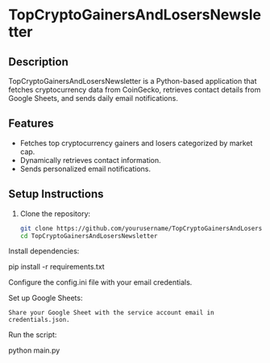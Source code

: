 # TopCryptoGainersAndLosersNewsletter

## Description
TopCryptoGainersAndLosersNewsletter is a Python-based application that fetches cryptocurrency data from CoinGecko, retrieves contact details from Google Sheets, and sends daily email notifications.

## Features
- Fetches top cryptocurrency gainers and losers categorized by market cap.
- Dynamically retrieves contact information.
- Sends personalized email notifications.

## Setup Instructions
1. Clone the repository:
   ```bash
   git clone https://github.com/yourusername/TopCryptoGainersAndLosersNewsletter.git
   cd TopCryptoGainersAndLosersNewsletter
   
Install dependencies:

pip install -r requirements.txt

Configure the config.ini file with your email credentials.

Set up Google Sheets:

    Share your Google Sheet with the service account email in credentials.json.

Run the script:

python main.py

